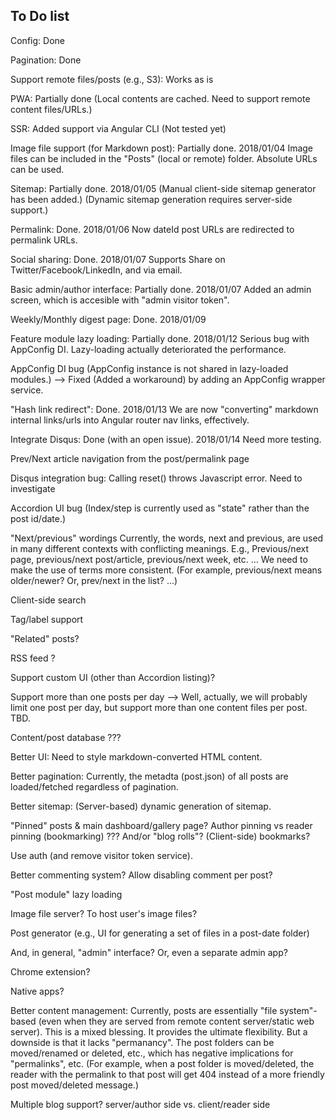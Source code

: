 ## To Do list

Config: Done

Pagination: Done

Support remote files/posts (e.g., S3): Works as is

PWA: Partially done
    (Local contents are cached. Need to support remote content files/URLs.)

SSR: Added support via Angular CLI (Not tested yet)

Image file support (for Markdown post): Partially done. 2018/01/04
    Image files can be included in the "Posts" (local or remote) folder.
    Absolute URLs can be used.

Sitemap: Partially done. 2018/01/05
    (Manual client-side sitemap generator has been added.)
    (Dynamic sitemap generation requires server-side support.)

Permalink: Done. 2018/01/06
    Now dateId post URLs are redirected to permalink URLs.

Social sharing: Done. 2018/01/07
    Supports Share on Twitter/Facebook/LinkedIn, and via email.

Basic admin/author interface: Partially done. 2018/01/07
    Added an admin screen, which is accesible with "admin visitor token".

Weekly/Monthly digest page: Done. 2018/01/09

Feature module lazy loading: Partially done. 2018/01/12
    Serious bug with AppConfig DI.
    Lazy-loading actually deteriorated the performance.

AppConfig DI bug
(AppConfig instance is not shared in lazy-loaded modules.)
--> Fixed (Added a workaround) by adding an AppConfig wrapper service.

"Hash link redirect": Done. 2018/01/13
    We are now "converting" markdown internal links/urls into Angular router nav links, effectively.

Integrate Disqus: Done (with an open issue). 2018/01/14
     Need more testing.


Prev/Next article navigation from the post/permalink page




Disqus integration bug: Calling reset() throws Javascript error.
     Need to investigate

Accordion UI bug
(Index/step is currently used as "state" rather than the post id/date.)


"Next/previous" wordings
    Currently, the words, next and previous, are used in many different contexts with conflicting meanings. 
    E.g., Previous/next page, previous/next post/article, previous/next week, etc. ...
    We need to make the use of terms more consistent.
    (For example, previous/next means older/newer? Or, prev/next in the list? ...)


Client-side search

Tag/label support

"Related" posts?


RSS feed ?


Support custom UI (other than Accordion listing)?


Support more than one posts per day
--> Well, actually, we will probably limit one post per day, 
    but support more than one content files per post. TBD.


Content/post database ???


Better UI: Need to style markdown-converted HTML content.

Better pagination: Currently, the metadta (post.json) of all posts are loaded/fetched regardless of pagination.

Better sitemap: (Server-based) dynamic generation of sitemap.

"Pinned" posts & main dashboard/gallery page?
   Author pinning vs reader pinning (bookmarking) ???
And/or "blog rolls"?
(Client-side) bookmarks?

Use auth (and remove visitor token service).

Better commenting system?
Allow disabling comment per post?

"Post module" lazy loading

Image file server? To host user's image files?


Post generator (e.g., UI for generating a set of files in a post-date folder)

And, in general, "admin" interface?
Or, even a separate admin app?


Chrome extension?

Native apps?



Better content management:
Currently, posts are essentially "file system"-based 
  (even when they are served from remote content server/static web server).
This is a mixed blessing. It provides the ultimate flexibility.
But a downside is that it lacks "permanancy".
The post folders can be moved/renamed or deleted, etc.,
which has negative implications for "permalinks", etc.
(For example, when a post folder is moved/deleted, the reader with the permalink to that post
will get 404 instead of a more friendly post moved/deleted message.)



Multiple blog support?
   server/author side
   vs. client/reader side

